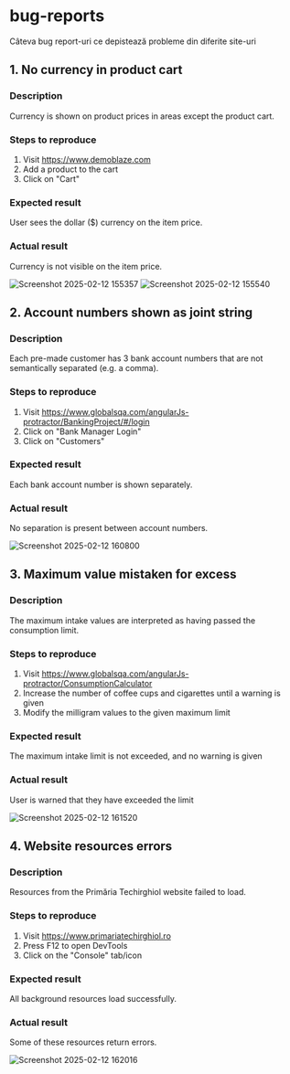 # bug-reports
Câteva bug report-uri ce depistează probleme din diferite site-uri
## 1. No currency in product cart
### Description
Currency is shown on product prices in areas except the product cart.
### Steps to reproduce
1. Visit https://www.demoblaze.com
2. Add a product to the cart
3. Click on "Cart"
### Expected result
User sees the dollar ($) currency on the item price.
### Actual result
Currency is not visible on the item price.<br/>

![Screenshot 2025-02-12 155357](https://github.com/user-attachments/assets/3edbe193-a4a6-41a6-b753-7f73d3fb0f0a)
![Screenshot 2025-02-12 155540](https://github.com/user-attachments/assets/2a22cb46-4afe-46d0-8cef-d129b0e33583)
## 2. Account numbers shown as joint string
### Description
Each pre-made customer has 3 bank account numbers that are not semantically separated (e.g. a comma).
### Steps to reproduce
1. Visit https://www.globalsqa.com/angularJs-protractor/BankingProject/#/login
2. Click on "Bank Manager Login"
3. Click on "Customers"
### Expected result
Each bank account number is shown separately.
### Actual result
No separation is present between account numbers.<br/>

![Screenshot 2025-02-12 160800](https://github.com/user-attachments/assets/ef4d5ac2-2206-4fbd-a2d4-156b689696d0)
## 3. Maximum value mistaken for excess
### Description
The maximum intake values are interpreted as having passed the consumption limit.
### Steps to reproduce
1. Visit https://www.globalsqa.com/angularJs-protractor/ConsumptionCalculator
2. Increase the number of coffee cups and cigarettes until a warning is given
3. Modify the milligram values to the given maximum limit
### Expected result
The maximum intake limit is not exceeded, and no warning is given
### Actual result
User is warned that they have exceeded the limit<br/>

![Screenshot 2025-02-12 161520](https://github.com/user-attachments/assets/601469f6-a556-4e23-a45d-15bf075379b9)
## 4. Website resources errors
### Description
Resources from the Primăria Techirghiol website failed to load.
### Steps to reproduce
1. Visit https://www.primariatechirghiol.ro
2. Press F12 to open DevTools
3. Click on the "Console" tab/icon
### Expected result
All background resources load successfully.
### Actual result
Some of these resources return errors.<br/>

![Screenshot 2025-02-12 162016](https://github.com/user-attachments/assets/ef5d1e91-69df-42e7-a4b7-7535f8b71b28)
